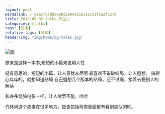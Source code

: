 ```yaml
---
layout: post
permalink: /:year/67dd868bd2a043858118c51f1a2f327d
title: 2019-09-02-talks-罗生门
categories: [talks]
tags: [阅读]
relative-tags: [阅读]
header-img: "img/home/bg-talks.jpg"
---
```


![图](http://image.linxingyang.net/image/T-talks/image/2019/books/lsm.png)

原来是这样一本书,短短的小篇来说明人性


挺有意思的，短短的小篇，让人意犹未尽啊
最喜欢不说破结局，让人遐想。
搞得心痒痒的，就想知道结局
自己遐想几个版本的结局，还不过瘾，接着去搜别人的解读

和许多烧脑电影一样，让人欲罢不能，哈哈

竹林间这个故事在很多地方，应该包括柯南里面都有看到类似的吧。

